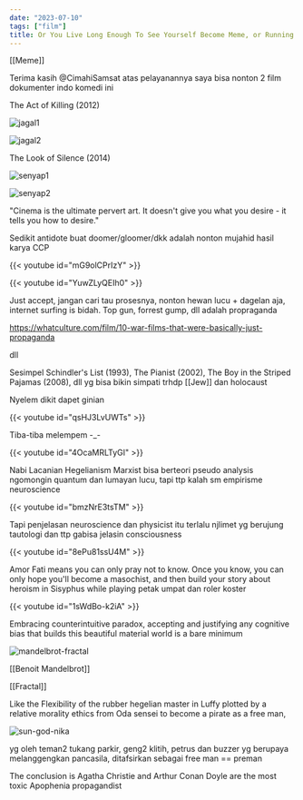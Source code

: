 ```yaml
---
date: "2023-07-10"
tags: ["film"]
title: Or You Live Long Enough To See Yourself Become Meme, or Running a White Woman's Instagram
---
```


[[Meme]]

Terima kasih @CimahiSamsat atas pelayanannya saya bisa nonton 2 film dokumenter indo komedi ini

The Act of Killing (2012)

![jagal1](https://catatankemalasan.files.wordpress.com/2023/07/jagal1.png)

![jagal2](https://catatankemalasan.files.wordpress.com/2023/07/jagal2.png)

The Look of Silence (2014)

![senyap1](https://catatankemalasan.files.wordpress.com/2023/07/senyap1.png)

![senyap2](https://catatankemalasan.files.wordpress.com/2023/07/senyap2.png)

"Cinema is the ultimate pervert art. It doesn't give you what you desire - it tells you how to desire."

Sedikit antidote buat doomer/gloomer/dkk adalah nonton mujahid hasil karya CCP

{{< youtube id="mG9olCPrIzY" >}}

{{< youtube id="YuwZLyQEIh0" >}}


Just accept, jangan cari tau prosesnya, nonton hewan lucu + dagelan aja, internet surfing is bidah. Top gun, forrest gump, dll adalah propraganda

https://whatculture.com/film/10-war-films-that-were-basically-just-propaganda 

dll

Sesimpel Schindler's List (1993), The Pianist (2002), The Boy in the Striped Pajamas (2008), dll yg bisa bikin simpati trhdp [[Jew]] dan holocaust

Nyelem dikit dapet ginian

{{< youtube id="qsHJ3LvUWTs" >}}

Tiba-tiba melempem -_-

{{< youtube id="4OcaMRLTyGI" >}}

Nabi Lacanian Hegelianism Marxist bisa berteori pseudo analysis ngomongin quantum dan lumayan lucu, tapi ttp kalah sm empirisme neuroscience

{{< youtube id="bmzNrE3tsTM" >}}

Tapi penjelasan neuroscience dan physicist itu terlalu njlimet yg berujung tautologi dan ttp gabisa jelasin consciousness

{{< youtube id="8ePu81ssU4M" >}}

Amor Fati means you can only pray not to know. Once you know, you can only hope you'll become a masochist, and then build your story about heroism in Sisyphus while playing petak umpat dan roler koster

{{< youtube id="1sWdBo-k2iA" >}}

Embracing counterintuitive paradox, accepting and justifying any cognitive bias that builds this beautiful material world is a bare minimum

![mandelbrot-fractal](https://catatankemalasan.files.wordpress.com/2023/07/fractal-mandelbrotian.png)

[[Benoit Mandelbrot]]

[[Fractal]]

Like the Flexibility of the rubber hegelian master in Luffy plotted by a relative morality ethics from Oda sensei to become a pirate as a free man,

![sun-god-nika](https://catatankemalasan.files.wordpress.com/2023/07/sun-god-nika.jpg)

yg oleh teman2 tukang parkir, geng2 klitih, petrus dan buzzer yg berupaya melanggengkan pancasila, ditafsirkan sebagai free man == preman

The conclusion is Agatha Christie and Arthur Conan Doyle are the most toxic Apophenia propagandist